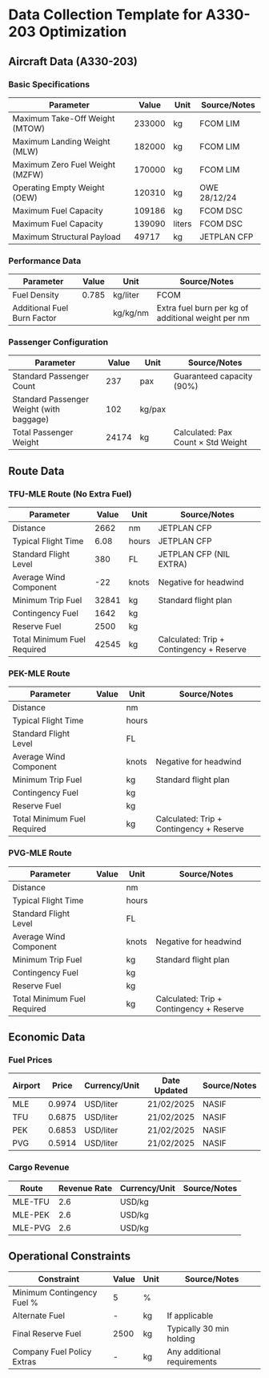 # Data Collection Template for A330-203 Optimization

## Aircraft Data (A330-203)

### Basic Specifications
| Parameter                       | Value  | Unit   | Source/Notes |
|---------------------------------|--------|--------|--------------|
| Maximum Take-Off Weight (MTOW)  | 233000 | kg     | FCOM LIM     |
| Maximum Landing Weight (MLW)    | 182000 | kg     | FCOM LIM     |
| Maximum Zero Fuel Weight (MZFW) | 170000 | kg     | FCOM LIM     |
| Operating Empty Weight (OEW)    | 120310 | kg     | OWE 28/12/24 |
| Maximum Fuel Capacity           | 109186 | kg     | FCOM DSC     |
| Maximum Fuel Capacity           | 139090 | liters | FCOM DSC     |
| Maximum Structural Payload      | 49717  | kg     | JETPLAN CFP  |

### Performance Data
| Parameter                   | Value | Unit     | Source/Notes                                       |
|-----------------------------|-------|----------|----------------------------------------------------|
| Fuel Density                | 0.785 | kg/liter | FCOM                                               |
| Additional Fuel Burn Factor |       | kg/kg/nm | Extra fuel burn per kg of additional weight per nm |

### Passenger Configuration
| Parameter                                | Value | Unit   | Source/Notes                       |
|------------------------------------------|-------|--------|------------------------------------|
| Standard Passenger Count                 | 237   | pax    | Guaranteed capacity (90%)          |
| Standard Passenger Weight (with baggage) | 102   | kg/pax |                                    |
| Total Passenger Weight                   | 24174 | kg     | Calculated: Pax Count × Std Weight |

## Route Data

### TFU-MLE Route (No Extra Fuel)
| Parameter                   | Value | Unit  | Source/Notes                             |
|-----------------------------|-------|-------|------------------------------------------|
| Distance                    | 2662  | nm    | JETPLAN CFP                              |
| Typical Flight Time         | 6.08  | hours | JETPLAN CFP                              |
| Standard Flight Level       | 380   | FL    | JETPLAN CFP (NIL EXTRA)                  |
| Average Wind Component      | -22   | knots | Negative for headwind                    |
| Minimum Trip Fuel           | 32841 | kg    | Standard flight plan                     |
| Contingency Fuel            | 1642  | kg    |                                          |
| Reserve Fuel                | 2500  | kg    |                                          |
| Total Minimum Fuel Required | 42545 | kg    | Calculated: Trip + Contingency + Reserve |

### PEK-MLE Route
| Parameter                   | Value | Unit  | Source/Notes                             |
|-----------------------------|-------|-------|------------------------------------------|
| Distance                    |       | nm    |                                          |
| Typical Flight Time         |       | hours |                                          |
| Standard Flight Level       |       | FL    |                                          |
| Average Wind Component      |       | knots | Negative for headwind                    |
| Minimum Trip Fuel           |       | kg    | Standard flight plan                     |
| Contingency Fuel            |       | kg    |                                          |
| Reserve Fuel                |       | kg    |                                          |
| Total Minimum Fuel Required |       | kg    | Calculated: Trip + Contingency + Reserve |

### PVG-MLE Route
| Parameter                   | Value | Unit  | Source/Notes                             |
|-----------------------------|-------|-------|------------------------------------------|
| Distance                    |       | nm    |                                          |
| Typical Flight Time         |       | hours |                                          |
| Standard Flight Level       |       | FL    |                                          |
| Average Wind Component      |       | knots | Negative for headwind                    |
| Minimum Trip Fuel           |       | kg    | Standard flight plan                     |
| Contingency Fuel            |       | kg    |                                          |
| Reserve Fuel                |       | kg    |                                          |
| Total Minimum Fuel Required |       | kg    | Calculated: Trip + Contingency + Reserve |

## Economic Data

### Fuel Prices
| Airport | Price  | Currency/Unit | Date Updated | Source/Notes |
|---------|--------|---------------|--------------|--------------|
| MLE     | 0.9974 | USD/liter     | 21/02/2025   | NASIF        |
| TFU     | 0.6875 | USD/liter     | 21/02/2025   | NASIF        |
| PEK     | 0.6853 | USD/liter     | 21/02/2025   | NASIF        |
| PVG     | 0.5914 | USD/liter     | 21/02/2025   | NASIF        |

### Cargo Revenue
| Route   | Revenue Rate | Currency/Unit | Source/Notes |
|---------|--------------|---------------|--------------|
| MLE-TFU | 2.6          | USD/kg        |              |
| MLE-PEK | 2.6          | USD/kg        |              |
| MLE-PVG | 2.6          | USD/kg        |              |

## Operational Constraints
| Constraint                 | Value | Unit | Source/Notes                |
|----------------------------|-------|------|-----------------------------|
| Minimum Contingency Fuel % | 5     | %    |                             |
| Alternate Fuel             | -     | kg   | If applicable               |
| Final Reserve Fuel         | 2500  | kg   | Typically 30 min holding    |
| Company Fuel Policy Extras | -     | kg   | Any additional requirements |